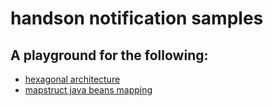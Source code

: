# handson notification samples

## A playground for the following:

- [hexagonal architecture](./hexagonal.md)
- [mapstruct java beans mapping](./mapstruct.md)
